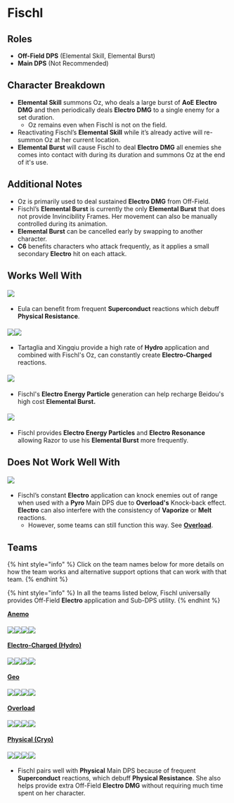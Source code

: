 # Fischl

## Roles

* **Off-Field DPS** (Elemental Skill, Elemental Burst)
* **Main DPS** (Not Recommended)

## Character Breakdown

* **Elemental Skill** summons Oz, who deals a large burst of **AoE** **Electro DMG** and then periodically deals **Electro DMG** to a single enemy for a set duration.
  * Oz remains even when Fischl is not on the field.
* Reactivating Fischl’s **Elemental Skill** while it’s already active will re-summon Oz at her current location.
* **Elemental Burst** will cause Fischl to deal **Electro DMG** all enemies she comes into contact with during its duration and summons Oz at the end of it's use.

## Additional Notes

* Oz is primarily used to deal sustained **Electro DMG** from Off-Field.
* Fischl’s **Elemental Burst** is currently the only **Elemental Burst** that does not provide Invincibility Frames. Her movement can also be manually controlled during its animation.
* **Elemental Burst** can be cancelled early by swapping to another character.
* **C6** benefits characters who attack frequently, as it applies a small secondary **Electro** hit on each attack.

## Works Well With

#### ![](../../.gitbook/assets/UI\_AvatarIcon\_Eula.png)

* Eula can benefit from frequent **Superconduct** reactions which debuff **Physical Resistance**.

#### ![](../../.gitbook/assets/UI\_AvatarIcon\_Tartaglia.png)![](../../.gitbook/assets/UI\_AvatarIcon\_Xingqiu.png)

* Tartaglia and Xingqiu provide a high rate of **Hydro** application and combined with Fischl's Oz, can constantly create **Electro-Charged** reactions.

#### ![](../../.gitbook/assets/UI\_AvatarIcon\_Beidou.png)

* Fischl's **Electro Energy Particle** generation can help recharge Beidou's high cost **Elemental Burst.**

#### ![](../../.gitbook/assets/UI\_AvatarIcon\_Razor.png)

* Fischl provides **Electro Energy Particles** and **Electro Resonance** allowing Razor to use his **Elemental Burst** more frequently.

## Does Not Work Well With

#### ![](../../.gitbook/assets/Element\_Pyro.webp)

* Fischl’s constant **Electro** application can knock enemies out of range when used with a **Pyro** Main DPS due to **Overload's** Knock-back effect. **Electro** can also interfere with the consistency of **Vaporize** or **Melt** reactions.
  * However, some teams can still function this way. See [**Overload**](../../teams/overload.md).

## Teams

{% hint style="info" %}
Click on the team names below for more details on how the team works and alternative support options that can work with that team.
{% endhint %}

{% hint style="info" %}
In all the teams listed below, Fischl universally provides Off-Field **Electro** application and Sub-DPS utility.
{% endhint %}

[**Anemo**](https://genshinteambuilds.gitbook.io/teams/teams/anemo)

#### ![](../../.gitbook/assets/UI\_AvatarIcon\_Xiao.png)![](../../.gitbook/assets/UI\_AvatarIcon\_Sucrose.png)![](../../.gitbook/assets/UI\_AvatarIcon\_Fischl.png)![](../../.gitbook/assets/UI\_AvatarIcon\_Zhongli.png)

[**Electro-Charged (Hydro)**](../../teams/electro-charged-hydro.md)

#### ![](../../.gitbook/assets/UI\_AvatarIcon\_Tartaglia.png)![](../../.gitbook/assets/UI\_AvatarIcon\_Beidou.png)![](../../.gitbook/assets/UI\_AvatarIcon\_Fischl.png)![](../../.gitbook/assets/UI\_AvatarIcon\_Jean.png)

[**Geo**](https://genshinteambuilds.gitbook.io/teams/teams/geo)

#### ![](../../.gitbook/assets/UI\_AvatarIcon\_Ningguang.png)![](../../.gitbook/assets/UI\_AvatarIcon\_Zhongli.png)![](../../.gitbook/assets/UI\_AvatarIcon\_Fischl.png)![](../../.gitbook/assets/UI\_AvatarIcon\_Bennett.png)

[**Overload**](../../teams/overload.md)

#### ![](../../.gitbook/assets/UI\_AvatarIcon\_Yoimiya.png)![](../../.gitbook/assets/UI\_AvatarIcon\_Fischl.png)![](../../.gitbook/assets/UI\_AvatarIcon\_Venti.png)![](../../.gitbook/assets/UI\_AvatarIcon\_Bennett.png)

[**Physical (Cryo)**](../../teams/physical-cryo.md)

#### ![](../../.gitbook/assets/UI\_AvatarIcon\_Eula.png)![](../../.gitbook/assets/UI\_AvatarIcon\_Fischl.png)![](../../.gitbook/assets/UI\_AvatarIcon\_Zhongli.png)![](../../.gitbook/assets/UI\_AvatarIcon\_Diona.png)

* Fischl pairs well with **Physical** Main DPS because of frequent **Superconduct** reactions, which debuff **Physical Resistance**. She also helps provide extra Off-Field **Electro DMG** without requiring much time spent on her character.
